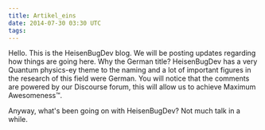 ```yaml
---
title: Artikel_eins
date: 2014-07-30 03:30 UTC
tags:
---
```


Hello. This is the HeisenBugDev blog. We will be posting updates regarding how things are going here. Why the German title? HeisenBugDev has a very Quantum physics-ey theme to the naming and a lot of important figures in the research of this field were German. You will notice that the comments are powered by our Discourse forum, this will allow us to achieve Maximum Awesomeness™.

Anyway, what's been going on with HeisenBugDev? Not much talk in a while.
